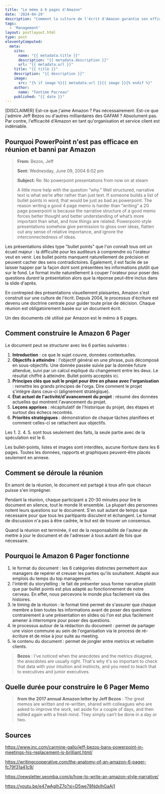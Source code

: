 ```yaml
---
title: "Le mémo à 6 pages d'Amazon"
date: '2024-04-29'
description: "Comment la culture de l'écrit d'Amazon garantie son efficacité ?"
tags: 
  - 'Management'
layout: postlayout.html
type: post
eleventyComputed:
  meta:
    site:
      name: "{{ metadata.title }}"
      description: "{{ metadata.description }}"
      url: "{{ metadata.url }}"
    title: "{{ title }}"
    description: "{{ description }}"
    image:
      src: "{% if image %}{{ metadata.url }}{{ image }}{% endif %}"
    author:
      name: "Teotime Pacreau"
    published: "{{ date }}"
---
```


[DISCLAIMER] Est-ce que j'aime Amazon ? Pas nécessairement. Est-ce que j'admire Jeff Bezos ou d'autres milliardaires des GAFAM ? Absolument pas. Par contre, l'efficacité d'Amazon en tant qu'organisation et service client est indéniable.

## Pourquoi PowerPoint n'est pas efficace en réunion et banni par Amazon
> **From:** Bezos, Jeff
>
> **Sent:** Wednesday, June 09, 2004 6:02 pm
>
> **Subject:** Re: No powerpoint presentations from now on at steam
>
>A little more help with the question “why.”
Well structured, narrative text is what we’re after rather than just text. If someone builds a list of bullet points in word, that would be just as bad as powerpoint.
The reason writing a good 4 page memo is harder than “writing” a 20 page powerpoint is because the narrative structure of a good memo forces better thought and better understanding of what’s more important than what, and how things are related.
Powerpoint-style presentations somehow give permission to gloss over ideas, flatten out any sense of relative importance, and ignore the interconnectedness of ideas.

Les présentations slides type "bullet points" que l'on connaît tous ont un écueil majeur : la difficulté pour les auditeurs à comprendre où l'orateur veut en venir. Les bullet points manquent naturellement de précision et peuvent cacher des sens contradictoires. Également, il est facile de se laisser happer par la façon dont sont présentées les informations plutôt que sur le fond.
Le format invite naturellement à couper l'orateur pour poser des questions *durant* la présentation alors que la réponse peut-être inclus dans la slide d'après.

En contrepied des présentations visuellement plaisantes, Amazon s'est construit sur une culture de l'écrit. Depuis 2004, le processus d'écriture est devenu une doctrine centrale pour guider toute prise de décision.
Chaque réunion est obligatoirement basée sur un document écrit.

Un des documents clé utilisé par Amazon est le mémo à 6 pages.

## Comment construire le Amazon 6 Pager
Le document peut se structurer avec les 6 parties suivantes :
1. **Introduction** : ce que le sujet couvre, données contextuelles.
2. **Objectifs à atteindre** : l'objectif général en une phrase, puis décomposé en sous-objectifs. Une donnée passée suivie par la donnée future attendue, suivi par un calcul expliqué du changement entre les deux. Le résultat chiffré à atteindre. Bullet points acceptés ici.
3. **Principes clés que suit le projet pour être en phase avec l'organisation** : remettre les grands principes de l'orga. Dire comment le projet s'intègre dans ceux-ci (alignement stratégique).
4. **État actuel de l'activité/d'avancement du projet** : résumé des données actuelles qui montrent l'avancement du projet.
5. **Leçons apprises** : récapitulatif de l'historique du projet, des étapes et surtout des échecs recontrés.
6. **Priorités stratégiques** : démonstration de chaque tâches planifiées et comment celles-ci se rattachent aux objectifs.

Les 1. 2. 4. 5. sont tous seulement des faits, la seule partie avec de la spéculation est le 6.

Les bullet-points, listes et images sont interdites, aucune fioriture dans les 6 pages. Toutes les données, rapports et graphiques peuvent-être placés seulement en annexe.

## Comment se déroule la réunion 
En amont de la réunion, le document est partagé à tous afin que chacun puisse s'en imprégner.

Pendant la réunion, chaque participant a 20-30 minutes pour lire le document en silence, tout le monde lit ensemble. La plupart des personnes notent leurs questions sur le document. S'en suit autant de temps que nécessaire pour que tous les paritipants discutent et échangent. Le format de discussion n'a pas à être cadrée, le but est de trouver un consensus.

Quand la réunion est terminée, il est de la responsabilité de l'auteur de mettre à jour le document et de l'adresser à tous autant de fois que nécessaire.

## Pourquoi le Amazon 6 Pager fonctionne
1. le format du document : les 6 catégories distinctes permettent aux managers de repérer et creuser les parties qu'ils souhaitent. Adapté aux emplois du temps du top management.
2. l'intérêt du storytelling : le fait de présenter sous forme narrative plutôt que par bullet points est plus adapté au fonctionnement de notre cerveau. En effet, nous percevons le monde plus facilement via des histoires.
3. le timing de la réunion : le format timé permet de s'assurer que chaque membre a bien toutes les informations avant de poser des questions contrairement à une présentation en slides où l'on est plus facilement amener à interrompre pour poser des questions.
4. le processus autour de la rédaction du document : permet de partager une vision commune au sein de l'organisation via le process de ré-écriture et de mise à jour suite au meeting.
5. le contenu du document : permet de jongler entre metrics et verbatim clients. 
> **Bezos** : I've noticed when the anecdotes and the metrics disagree, the anecdotes are usually right. That's why it's so important to check that data with your intuition and instincts, and you need to teach that to executives and junior executives.

## Quelle durée pour construire le 6 Pager Memo
> **from the 2017 annual Amazon letter by Jeff Bezos** : The great memos are written and re-written, shared with colleagues who are asked to improve the work, set aside for a couple of days, and then edited again with a fresh mind. They simply can’t be done in a day or two.

## Sources
<https://www.inc.com/carmine-gallo/jeff-bezos-bans-powerpoint-in-meetings-his-replacement-is-brilliant.html/>

<https://writingcooperative.com/the-anatomy-of-an-amazon-6-pager-fc79f31a41c9/>

<https://newsletter.seomba.com/p/how-to-write-an-amazon-style-narrative/>

https://youtu.be/e47wAgIhZ7o?si=D5we78NdxIhGaAj1